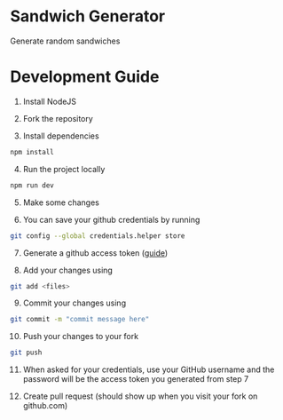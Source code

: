 # Sandwich Generator

Generate random sandwiches

# Development Guide

1. Install NodeJS

2. Fork the repository

3. Install dependencies
```bash
npm install
```

4. Run the project locally
```bash
npm run dev
```

5. Make some changes

6. You can save your github credentials by running
``` bash
git config --global credentials.helper store
```
7. Generate a github access token ([guide](https://docs.github.com/en/authentication/keeping-your-account-and-data-secure/creating-a-personal-access-token))

8. Add your changes using 
```bash
git add <files>
```

9. Commit your changes using 
```bash
git commit -m "commit message here"
```

10. Push your changes to your fork
```bash
git push
```

11. When asked for your credentials, use your GitHub username and the password will be the access token you generated from step 7 

12. Create pull request (should show up when you visit your fork on github.com)


